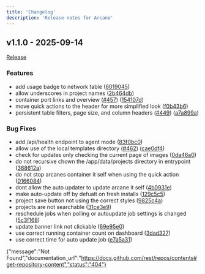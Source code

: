 ```yaml
---
title: 'Changelog'
description: 'Release notes for Arcane'
---
```


## v1.1.0 - 2025-09-14

[Release](https://github.com/ofkm/arcane/releases/tag/v1.1.0)

### Features

* add usage badge to network table ([6019045](https://github.com/ofkm/arcane/commit/60190456dd4687ac360610dd3c9a941c7d36d2a3))
* allow underscores in project names ([2b464db](https://github.com/ofkm/arcane/commit/2b464db4a851eaba3e88295237f0be0b7f350815))
* container port links and overview ([#457](https://github.com/ofkm/arcane/issues/457)) ([154107d](https://github.com/ofkm/arcane/commit/154107da7e0d9f480d9744332abf3c8ab3c2e502))
* move quick actions to the header for more simplified look ([f0b43b6](https://github.com/ofkm/arcane/commit/f0b43b67f645c1ef842e5ce215dd8e8c349fe573))
* persistent table filters, page size, and column headers ([#449](https://github.com/ofkm/arcane/issues/449)) ([a7a899a](https://github.com/ofkm/arcane/commit/a7a899a7fb4ec9c29d21aecb23239e7d755ee449))

### Bug Fixes

* add /api/health endpoint to agent mode ([83f0bc0](https://github.com/ofkm/arcane/commit/83f0bc0b3305ecbc420b05968bfe79f3dd47c344))
* allow use of the local templates directory ([#462](https://github.com/ofkm/arcane/issues/462)) ([cae0df4](https://github.com/ofkm/arcane/commit/cae0df4fd3a2afddd016062d6574500094ffd730))
* check for updates only checking the current page of images ([0da46a0](https://github.com/ofkm/arcane/commit/0da46a046aabfcc2721996583a8ad73ccf07277c))
* do not recursive chown the /app/data/projects directory in entrypoint ([368612a](https://github.com/ofkm/arcane/commit/368612a8f072e59d63745a700f6de9f8c588b033))
* do not stop arcanes container it self when using the quick action ([0166084](https://github.com/ofkm/arcane/commit/016608442b052df71ede8c94dff1346c4e4f6551))
* dont allow the auto updater to update arcane it self ([4b0931e](https://github.com/ofkm/arcane/commit/4b0931e52935580d3040aced090ce8c39850d51b))
* make auto-update off by defualt on fresh installs ([129c5c5](https://github.com/ofkm/arcane/commit/129c5c5e1f8e69efbc8b9af496baa56046e3b6e4))
* project save button not using the correct styles ([9825c4a](https://github.com/ofkm/arcane/commit/9825c4aa15a59c626580e5aa6f6d39cc23843613))
* projects are not searchable ([31ce3e9](https://github.com/ofkm/arcane/commit/31ce3e9866981f16cb2e838c7e419ef332c67249))
* reschedule jobs when polling or autoupdate job settings is changed ([5c3f168](https://github.com/ofkm/arcane/commit/5c3f1687dd6ab5dfb06526fb2af9b40693e60b2c))
* update banner link not clickable ([69e95e0](https://github.com/ofkm/arcane/commit/69e95e0457f5a317f1b7928039bd3719dd70471d))
* use correct running container count on dashboard ([3dad327](https://github.com/ofkm/arcane/commit/3dad32721a0e53e6f44e2f73959e1d315835d36a))
* use correct time for auto update job ([e7a5a31](https://github.com/ofkm/arcane/commit/e7a5a3173f8f24ceccf34497915e1b845d377b43))

{"message":"Not Found","documentation_url":"https://docs.github.com/rest/repos/contents#get-repository-content","status":"404"}
